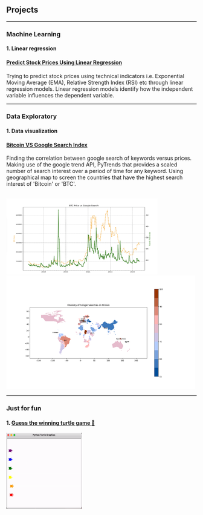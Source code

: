 ## Projects

---

### Machine Learning
#### 1. Linear regression
#### [Predict Stock Prices Using Linear Regression](https://github.com/samanthapua/ml_linear_regression)
Trying to predict stock prices using technical indicators i.e. Exponential Moving Average (EMA), Relative Strength Index (RSI) etc through linear regression models. Linear regression models identify how the independent variable influences the dependent variable.

---

### Data Exploratory 
#### 1. Data visualization
#### [Bitcoin VS Google Search Index](https://github.com/samanthapua/google_search)
Finding the correlation between google search of keywords versus prices. Making use of the google trend API, PyTrends that provides a scaled number of search interest over a period of time for any keyword. Using geographical map to screen the countries that have the highest search interest of 'Bitcoin' or 'BTC'.

<br>
<img src="https://github.com/samanthapua/google_search/blob/master/btcprice_search_trend.png?raw=true" width="400" height="200" />
<img src="https://github.com/samanthapua/google_search/blob/master/bitcoin_search_map.png?raw=true" width="500" height="300" />

---

### Just for fun
#### 1. [Guess the winning turtle game :turtle:](https://github.com/samanthapua/turtle_race_game)
<img src="https://github.com/samanthapua/turtle_race_game/blob/master/turtle_game.gif" width="200" height="200" />




